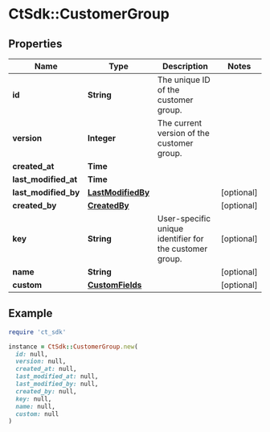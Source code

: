 # CtSdk::CustomerGroup

## Properties

| Name | Type | Description | Notes |
| ---- | ---- | ----------- | ----- |
| **id** | **String** | The unique ID of the customer group. |  |
| **version** | **Integer** | The current version of the customer group. |  |
| **created_at** | **Time** |  |  |
| **last_modified_at** | **Time** |  |  |
| **last_modified_by** | [**LastModifiedBy**](LastModifiedBy.md) |  | [optional] |
| **created_by** | [**CreatedBy**](CreatedBy.md) |  | [optional] |
| **key** | **String** | User-specific unique identifier for the customer group. | [optional] |
| **name** | **String** |  | [optional] |
| **custom** | [**CustomFields**](CustomFields.md) |  | [optional] |

## Example

```ruby
require 'ct_sdk'

instance = CtSdk::CustomerGroup.new(
  id: null,
  version: null,
  created_at: null,
  last_modified_at: null,
  last_modified_by: null,
  created_by: null,
  key: null,
  name: null,
  custom: null
)
```

